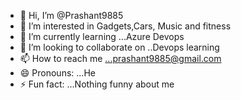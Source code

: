 - 👋 Hi, I’m @Prashant9885
- 👀 I’m interested in Gadgets,Cars, Music and fitness
- 🌱 I’m currently learning ...Azure Devops
- 💞️ I’m looking to collaborate on ..Devops learning
- 📫 How to reach me ...prashant9885@gmail.com  
- 😄 Pronouns: ...He
- ⚡ Fun fact: ...Nothing funny about me

<!---
Prashant9885/Prashant9885 is a ✨ special ✨ repository because its `README.md` (this file) appears on your GitHub profile.
You can click the Preview link to take a look at your changes.
--->
